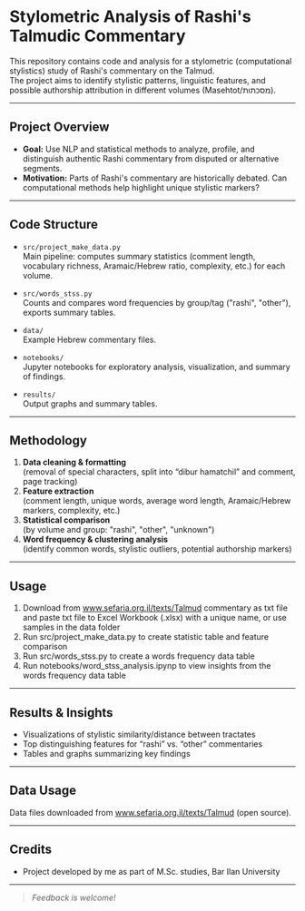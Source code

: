 # Stylometric Analysis of Rashi's Talmudic Commentary

This repository contains code and analysis for a stylometric (computational stylistics) study of Rashi's commentary on the Talmud.  
The project aims to identify stylistic patterns, linguistic features, and possible authorship attribution in different volumes (Masehtot/מסכתות).

---

## Project Overview

- **Goal:** Use NLP and statistical methods to analyze, profile, and distinguish authentic Rashi commentary from disputed or alternative segments.
- **Motivation:** Parts of Rashi's commentary are historically debated. Can computational methods help highlight unique stylistic markers?

---

## Code Structure

- `src/project_make_data.py`  
  Main pipeline: computes summary statistics (comment length, vocabulary richness, Aramaic/Hebrew ratio, complexity, etc.) for each volume.
- `src/words_stss.py`  
  Counts and compares word frequencies by group/tag ("rashi", "other"), exports summary tables.

- `data/`  
  Example Hebrew commentary files.
- `notebooks/`  
  Jupyter notebooks for exploratory analysis, visualization, and summary of findings.
- `results/`  
  Output graphs and summary tables.

---

## Methodology

1. **Data cleaning & formatting**  
   (removal of special characters, split into “dibur hamatchil” and comment, page tracking)
2. **Feature extraction**  
   (comment length, unique words, average word length, Aramaic/Hebrew markers, complexity, etc.)
3. **Statistical comparison**  
   (by volume and group: "rashi", "other", "unknown")
4. **Word frequency & clustering analysis**  
   (identify common words, stylistic outliers, potential authorship markers)

---

## Usage

1. Download from www.sefaria.org.il/texts/Talmud commentary as txt file and paste txt file to Excel Workbook (.xlsx) with a unique name,
   or use samples in the data folder
3. Run src/project_make_data.py to create statistic table and feature comparison
4. Run src/words_stss.py to create a words frequency data table
5. Run notebooks/word_stss_analysis.ipynp to view insights from the words frequency data table

---

## Results & Insights

- Visualizations of stylistic similarity/distance between tractates
- Top distinguishing features for “rashi” vs. “other” commentaries
- Tables and graphs summarizing key findings

---

##  Data Usage

Data files downloaded from www.sefaria.org.il/texts/Talmud (open source).  

---

## Credits

- Project developed by me as part of M.Sc. studies, Bar Ilan University

---

> *Feedback is welcome!*
